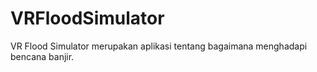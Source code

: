 # VRFloodSimulator
VR Flood Simulator merupakan aplikasi tentang bagaimana menghadapi bencana banjir.
